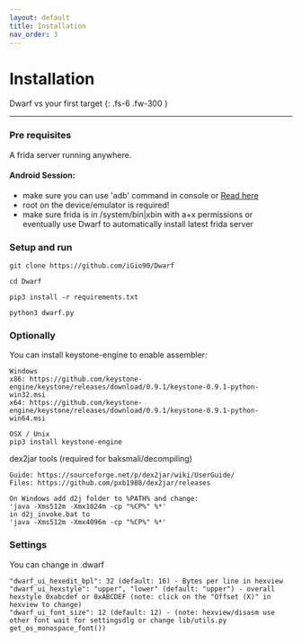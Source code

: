 ```yaml
---
layout: default
title: Installation
nav_order: 3
---
```


# Installation

Dwarf vs your first target
{: .fs-6 .fw-300 }

---

### Pre requisites
A frida server running anywhere.

#### Android Session:
  + make sure you can use 'adb' command in console or [Read here](https://www.xda-developers.com/adb-fastboot-any-directory-windows-linux/)
  + root on the device/emulator is required!
  + make sure frida is in /system/bin|xbin with a+x permissions or eventually use Dwarf to automatically install latest frida server 

### Setup and run

```
git clone https://github.com/iGio90/Dwarf

cd Dwarf

pip3 install -r requirements.txt

python3 dwarf.py
```

### Optionally

You can install keystone-engine to enable assembler:

```
Windows
x86: https://github.com/keystone-engine/keystone/releases/download/0.9.1/keystone-0.9.1-python-win32.msi
x64: https://github.com/keystone-engine/keystone/releases/download/0.9.1/keystone-0.9.1-python-win64.msi

OSX / Unix
pip3 install keystone-engine
```

dex2jar tools (required for baksmali/decompiling)
```
Guide: https://sourceforge.net/p/dex2jar/wiki/UserGuide/
Files: https://github.com/pxb1988/dex2jar/releases

On Windows add d2j folder to %PATH% and change:
'java -Xms512m -Xmx1024m -cp "%CP%" %*'
in d2j_invoke.bat to
'java -Xms512m -Xmx4096m -cp "%CP%" %*'
```

### Settings
You can change in .dwarf
```
"dwarf_ui_hexedit_bpl": 32 (default: 16) - Bytes per line in hexview
"dwarf_ui_hexstyle": "upper", "lower" (default: "upper") - overall hexstyle 0xabcdef or 0xABCDEF (note: click on the "Offset (X)" in hexview to change)
"dwarf_ui_font_size": 12 (default: 12) - (note: hexview/disasm use other font wait for settingsdlg or change lib/utils.py get_os_monospace_font())
```

